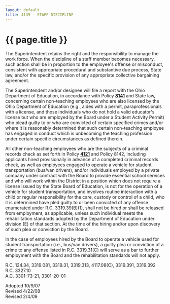 ```yaml
---
layout: default
title: 4139 - STAFF DISCIPLINE
---
```


{{ page.title }}
================

The Superintendent retains the right and the responsibility to manage
the work force. When the discipline of a staff member becomes necessary,
such action shall be in proportion to the employee's offense or
misconduct, consistent with appropriate procedural and substantive due
process, State law, and/or the specific provision of any appropriate
collective bargaining agreement.

The Superintendent and/or designee will file a report with the Ohio
Department of Education, in accordance with Policy
[**8141**](po8141.md) and State law, concerning certain non-teaching
employees who are also licensed by the Ohio Department of Education
(e.g., aides with a permit, paraprofessionals with a license, and those
individuals who do not hold a valid educator's license but who are
employed by the Board under a Student Activity Permit) who plead guilty
to or who are convicted of certain specified crimes and/or where it is
reasonably determined that such certain non-teaching employee has
engaged in conduct which is unbecoming the teaching profession under
certain specific circumstances as defined therein.

All other non-teaching employees who are the subjects of a criminal
records check as set forth in Policy [**4121**](po4121.md) and Policy
8142, including applicants hired provisionally in advance of a completed
criminal records check, as well as employees engaged to operate a
vehicle for student transportation (bus/van drivers), and/or individuals
employed by a private company under contract with the Board to provide
essential school services and who will work within the District in a
position which does not require a license issued by the State Board of
Education, is not for the operation of a vehicle for student
transportation, and involves routine interaction with a child or regular
responsibility for the care, custody or control of a child, who it is
determined have pled guilty to or been convicted of any offense
enumerated under R.C. 3319.39(B)(1), shall not be hired or shall be
released from employment, as applicable, unless such individual meets
the rehabilitation standards adopted by the Department of Education
under division (E) of that section. At the time of the hiring and/or
upon discovery of such plea or conviction by the Board.

In the case of employees hired by the Board to operate a vehicle used
for student transportation (i.e., bus/van drivers), a guilty plea or
conviction of a crime to any offense listed in R.C. 3319.31(C) will
serve as a bar to further employment with the Board and the
rehabilitation standards will not apply.

R.C. 124.34, 3319.081, 3319.31, 3319.313, 4117.08(C), 3319.391,
3319.392\
 R.C. 3327.10\
 A.C. 3301-73-21, 3301-20-01

Adopted 10/9/07\
 Revised 4/22/08\
 Revised 2/4/09

